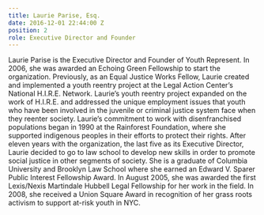 ```yaml
---
title: Laurie Parise, Esq.
date: 2016-12-01 22:44:00 Z
position: 2
role: Executive Director and Founder
---
```


Laurie Parise is the Executive Director and Founder of Youth Represent. In 2006, she was awarded an Echoing Green Fellowship to start the organization. Previously, as an Equal Justice Works Fellow, Laurie created and implemented a youth reentry project at the Legal Action Center’s National H.I.R.E. Network. Laurie’s youth reentry project expanded on the work of H.I.R.E. and addressed the unique employment issues that youth who have been involved in the juvenile or criminal justice system face when they reenter society. Laurie’s commitment to work with disenfranchised populations began in 1990 at the Rainforest Foundation, where she supported indigenous peoples in their efforts to protect their rights. After eleven years with the organization, the last five as its Executive Director, Laurie decided to go to law school to develop new skills in order to promote social justice in other segments of society. She is a graduate of Columbia University and Brooklyn Law School where she earned an Edward V. Sparer Public Interest Fellowship Award. In August 2005, she was awarded the first Lexis/Nexis Martindale Hubbell Legal Fellowship for her work in the field. In 2008, she received a Union Square Award in recognition of her grass roots activism to support at-risk youth in NYC.
